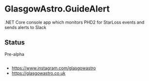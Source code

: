 # GlasgowAstro.GuideAlert
.NET Core console app which monitors PHD2 for StarLoss events and sends alerts to Slack

## Status
Pre-alpha

##
- https://www.instagram.com/glasgowastro
- https://glasgowastro.co.uk
